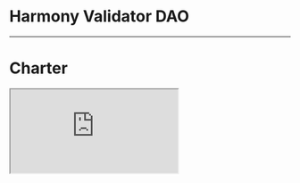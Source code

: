 # Harmony Validator DAO
---

# Charter
<iframe src="https://docs.google.com/document/d/e/2PACX-1vTVgJOtiwpdAFKIbeeKOvgeuFn5B3etN-3U5Ke9Pzxp5AKjkJqvlqFfkjpAMsZXduzS6KO0SWBsbH4X/pub?embedded=true"></iframe>